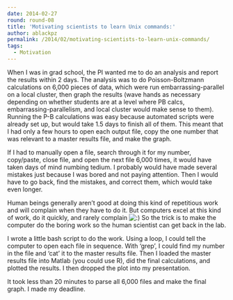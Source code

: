 ```yaml
---
date: 2014-02-27
round: round-08
title: 'Motivating scientists to learn Unix commands:'
author: ablackpz
permalink: /2014/02/motivating-scientists-to-learn-unix-commands/
tags:
  - Motivation
---
```

When I was in grad school, the PI wanted me to do an analysis and report the results within 2 days. The analysis was to do Poisson-Boltzmann calculations on 6,000 pieces of data, which were run embarrassing-parallel on a local cluster, then graph the results (wave hands as necessary depending on whether students are at a level where PB calcs, embarrassing-parallelism, and local cluster would make sense to them). Running the P-B calculations was easy because automated scripts were already set up, but would take 1.5 days to finish all of them. This meant that I had only a few hours to open each output file, copy the one number that was relevant to a master results file, and make the graph.

If I had to manually open a file, search through it for my number, copy/paste, close file, and open the next file 6,000 times, it would have taken days of mind numbing tedium. I probably would have made several mistakes just because I was bored and not paying attention. Then I would have to go back, find the mistakes, and correct them, which would take even longer.

Human beings generally aren’t good at doing this kind of repetitious work and will complain when they have to do it. But computers excel at this kind of work, do it quickly, and rarely complain <img src="http://localhost:8080/wp-includes/images/smilies/icon_smile.gif" alt=":)" class="wp-smiley" /> So the trick is to make the computer do the boring work so the human scientist can get back in the lab.

I wrote a little bash script to do the work. Using a loop, I could tell the computer to open each file in sequence. With ‘grep’, I could find my number in the file and ‘cat’ it to the master results file. Then I loaded the master results file into Matlab (you could use R), did the final calculations, and plotted the results. I then dropped the plot into my presentation.

It took less than 20 minutes to parse all 6,000 files and make the final graph. I made my deadline.
